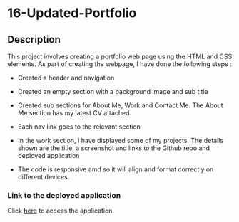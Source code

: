 # 16-Updated-Portfolio

## Description

This project involves creating a portfolio web page using the HTML and CSS elements. As part of creating the webpage, I have done the following steps :

* Created a header and navigation

* Created an empty section with a background image and sub title

* Created sub sections for About Me, Work and Contact Me. The About Me section has my latest CV attached.

* Each nav link goes to the relevant section

* In the work section, I have displayed some of my projects. The details shown are the title, a screenshot and links to the Github repo and deployed application

* The code is responsive amd so it will align and format correctly on different devices.


### Link to the deployed application

Click [here](https://sghosh17.github.io/updated-portfolio-2/) to access the application.

